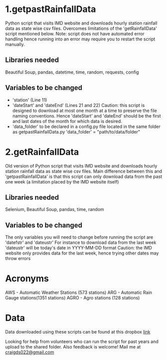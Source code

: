 # 1.getpastRainfallData
Python script that visits IMD website and downloads hourly station rainfall data as
state wise csv files. Overcomes limitations of the 'getRainfallData' script mentioned below.
Note: script does not have automated error handling hence running into an error may
require you to restart the script manually.

## Libraries needed
Beautiful Soup, pandas, datetime, time, random, requests, config

## Variables to be changed
- 'station' (Line 11)
- 'dateStart' and 'dateEnd' (Lines 21 and 22) 
Caution: this script is designed to download at most one month at a time to preserve the file naming
conventions. Hence 'dateStart' and 'dateEnd' should be the first and last dates of the month for 
which data is desired.
- 'data_folder' to be declared in a config.py file located in the same folder as getpastRainfallData.py
'data_folder' = "path/to/data/folder"

# 2.getRainfallData
Old version of Python script that visits IMD website and downloads hourly station 
rainfall data as state wise csv files. Main difference between this and 'getpastRainfallData'
is that this script can only download data from the past one week (a limitation placed by the
IMD website itself)

## Libraries needed
Selenium, Beautiful Soup, pandas, time, random

## Variables to be changed
The only variables you will need to change before running the script are 'datefstr' and 'dateustr'
For instance to download data from the last week 'dateustr' will be today's date in YYYY-MM-DD format
Caution: the IMD website only provides data for the last week, hence trying other dates may throw errors

# Acronyms
AWS - Automatic Weather Stations (573 stations)
ARG - Automatic Rain Gauge stations(1351 stations)
AGRO - Agro stations (128 stations)

# Data
Data downloaded using these scripts can be found at this dropbox [link](https://www.dropbox.com/sh/b9q0fo5rtuv0e8a/AABL5FvzCb-I-JiSzdiP0zXOa?dl=0)


Looking for help from volunteers who can run the script for past years and upload to the shared folder.
Also feedback is welcome! Mail me at craigds022@gmail.com

